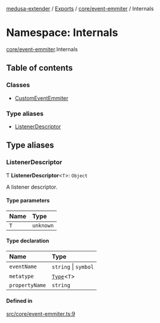 [medusa-extender](../README.md) / [Exports](../modules.md) / [core/event-emmiter](core_event_emmiter.md) / Internals

# Namespace: Internals

[core/event-emmiter](core_event_emmiter.md).Internals

## Table of contents

### Classes

- [CustomEventEmmiter](../classes/core_event_emmiter.Internals.CustomEventEmmiter.md)

### Type aliases

- [ListenerDescriptor](core_event_emmiter.Internals.md#listenerdescriptor)

## Type aliases

### ListenerDescriptor

Ƭ **ListenerDescriptor**<`T`\>: `Object`

A listener descriptor.

#### Type parameters

| Name | Type |
| :------ | :------ |
| `T` | `unknown` |

#### Type declaration

| Name | Type |
| :------ | :------ |
| `eventName` | `string` \| `symbol` |
| `metatype` | [`Type`](../interfaces/core_types.Type.md)<`T`\> |
| `propertyName` | `string` |

#### Defined in

[src/core/event-emmiter.ts:9](https://github.com/adrien2p/medusa-extender/blob/35e8185/src/core/event-emmiter.ts#L9)
